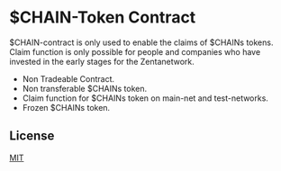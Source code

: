 # $CHAIN-Token Contract

$CHAIN-contract is only used to enable the claims of $CHAINs tokens. Claim function is only possible for people and companies who have invested in the early stages for the Zentanetwork.

- Non Tradeable Contract.
- Non transferable $CHAINs token.
- Claim function for $CHAINs token on main-net and test-networks.
- Frozen $CHAINs token.

## License

[MIT](https://github.com/ZentaChain/CHAIN-Token/blob/main/LICENSE)
